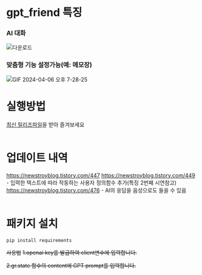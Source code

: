 # gpt_friend 특징
### AI 대화
![다운로드](https://github.com/Blue-B/gpt_friend/assets/55532956/d5025a96-6c1e-4f05-873d-1398dd7607b9)
### 맞춤형 기능 설정가능(예: 메모장)
![GIF 2024-04-06 오후 7-28-25](https://github.com/Blue-B/gpt_friend/assets/55532956/95f123b3-f2b2-4e47-b158-e9353b49cb5d)
<br/>

# 실행방법
[최신 릴리즈파일](https://github.com/Blue-B/gpt_friend/releases)을 받아 즐겨보세요
<br/><br/>

# 업데이트 내역
https://newstroyblog.tistory.com/447 
https://newstroyblog.tistory.com/449  - 입력한 텍스트에 따라 작동하는 사용자 정의함수 추가(특징 2번째 시연참고)
https://newstroyblog.tistory.com/476 - AI의 응답을 음성으로도 들을 수 있음
<br/><br/>

# 패키지 설치
```pip install requirements```

~~사용법~~
~~1.openai key를 발급하여 client변수에 입력합니다.~~

~~2.gr.state 함수의 content에 GPT prompt를 입력합니다.~~



